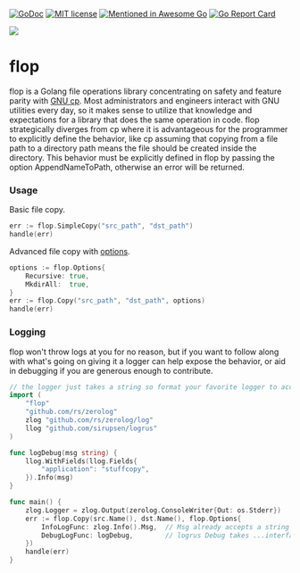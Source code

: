 [![GoDoc](https://godoc.org/github.com/homedepot/flop?status.svg)](https://godoc.org/github.com/homedepot/flop)
[![MIT license](https://img.shields.io/badge/License-MIT-blue.svg)](LICENSE)
[![Mentioned in Awesome Go](https://awesome.re/mentioned-badge.svg)](https://github.com/avelino/awesome-go)
[![Go Report Card](https://goreportcard.com/badge/github.com/homedepot/flop)](https://goreportcard.com/report/github.com/homedepot/flop)

![](./doc/logo.png)

# flop
flop is a Golang file operations library concentrating on safety and feature parity with
[GNU cp](https://www.gnu.org/software/coreutils/manual/html_node/cp-invocation.html).
Most administrators and engineers interact with GNU utilities every day, so it makes sense to utilize
that knowledge and expectations for a library that does the same operation in code.  flop strategically
diverges from cp where it is advantageous for the programmer to explicitly define the behavior, like
cp assuming that copying from a file path to a directory path means the file should be created inside the directory.
This behavior must be explicitly defined in flop by passing the option AppendNameToPath, otherwise
an error will be returned.

### Usage
Basic file copy.
```go
err := flop.SimpleCopy("src_path", "dst_path")
handle(err)
```

Advanced file copy with [options](https://godoc.org/github.com/homedepot/flop#Options).
```go
options := flop.Options{
    Recursive: true,
    MkdirAll:  true,
}
err := flop.Copy("src_path", "dst_path", options)
handle(err)
```

### Logging
flop won't throw logs at you for no reason, but if you want to follow along with what's going on giving it a logger
can help expose the behavior, or aid in debugging if you are generous enough to contribute.
```go
// the logger just takes a string so format your favorite logger to accept one
import (
	"flop"
	"github.com/rs/zerolog"
	zlog "github.com/rs/zerolog/log"
	llog "github.com/sirupsen/logrus"
)

func logDebug(msg string) {
	llog.WithFields(llog.Fields{
		"application": "stuffcopy",
	}).Info(msg)
}

func main() {
	zlog.Logger = zlog.Output(zerolog.ConsoleWriter{Out: os.Stderr})
	err := flop.Copy(src.Name(), dst.Name(), flop.Options{
		InfoLogFunc: zlog.Info().Msg,  // Msg already accepts a string so we can just pass it directly
		DebugLogFunc: logDebug,        // logrus Debug takes ...interface{} so we need to wrap it
	})
	handle(err)
}
```
